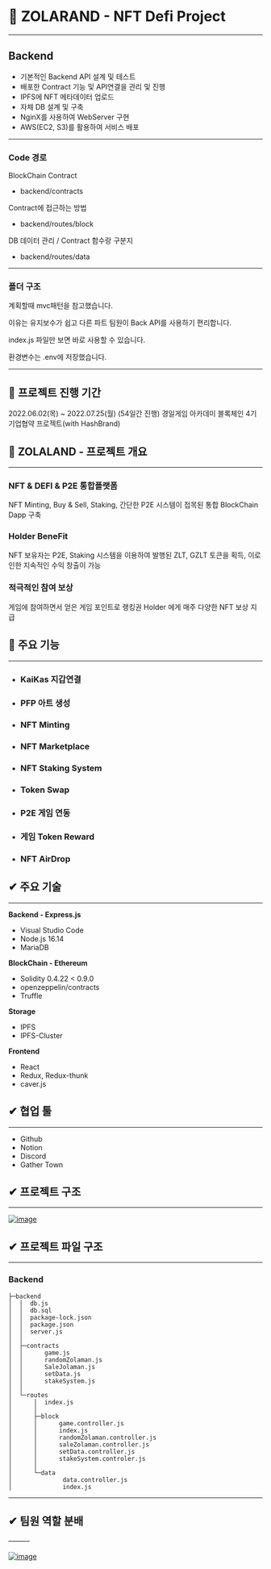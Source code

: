 # 🐢 ZOLARAND - NFT Defi Project

---

## Backend

- 기본적인 Backend API 설계 및 테스트
- 배포한 Contract 기능 및 API연결을 관리 및 진행
- IPFS에 NFT 메타데이터 업로드 
- 자체 DB 설계 및 구축
- NginX를 사용하여 WebServer 구현
- AWS(EC2, S3)를 활용하여 서비스 배포

---

### Code 경로

BlockChain Contract 

 - backend/contracts

Contract에 접근하는 방법 

- backend/routes/block

DB 데이터 관리 / Contract 함수랑 구분지

- backend/routes/data

---

### 폴더 구조

계획할때 mvc패턴을 참고했습니다. 

이유는 유지보수가 쉽고 다른 파트 팀원이 Back API를 사용하기 편리합니다. 

index.js 파일만 보면 바로 사용할 수 있습니다.

환경변수는 .env에 저장했습니다.

---

## 📅 프로젝트 진행 기간

2022.06.02(목) ~ 2022.07.25(월) (54일간 진행)
경일게임 아카데미 블록체인 4기 기업협약 프로젝트(with HashBrand)



## 📖 ZOLALAND - 프로젝트 개요

------

### NFT & DEFI & P2E 통합플랫폼

NFT Minting, Buy & Sell, Staking, 간단한 P2E 시스템이 접목된 통합 BlockChain Dapp 구축

### Holder BeneFit

NFT 보유자는 P2E, Staking 시스템을 이용하여 발행된 ZLT, GZLT 토큰을 획득, 이로 인한 지속적인 수익 창출이 가능

### 적극적인 참여 보상

게임에 참여하면서 얻은 게임 포인트로 랭킹권 Holder 에게 매주 다양한 NFT 보상 지급

## 🚩 주요 기능

------

- ### KaiKas 지갑연결

- ### PFP 아트 생성

- ### NFT Minting

- ### NFT Marketplace

- ### NFT Staking System

- ### Token Swap

- ### P2E 게임 연동

- ### 게임 Token Reward

- ### NFT AirDrop



## ✔ 주요 기술

------

**Backend - Express.js**

- Visual Studio Code
- Node.js 16.14
- MariaDB

**BlockChain - Ethereum**

- Solidity 0.4.22 < 0.9.0
- openzeppelin/contracts
- Truffle

**Storage**

- IPFS
- IPFS-Cluster

**Frontend**

- React
- Redux, Redux-thunk
- caver.js

## ✔ 협업 툴

------

- Github
- Notion
- Discord
- Gather Town

## ✔ 프로젝트 구조

------

[![image](https://user-images.githubusercontent.com/93761302/180718765-a4208ff8-8e3d-45aa-ae85-57f61962bdf1.png)](https://user-images.githubusercontent.com/93761302/180718765-a4208ff8-8e3d-45aa-ae85-57f61962bdf1.png)

## ✔ 프로젝트 파일 구조

------

### Backend

```
├─backend
│  │  db.js
│  │  db.sql
│  │  package-lock.json
│  │  package.json
│  │  server.js
│  │
│  ├─contracts
│  │      game.js
│  │      randomZolaman.js
│  │      SaleJolaman.js
│  │      setData.js
│  │      stakeSystem.js
│  │
│  └─routes
│      │  index.js
│      │
│      ├─block
│      │      game.controller.js
│      │      index.js
│      │      randomZolaman.controller.js
│      │      saleZolaman.controller.js
│      │      setData.controller.js
│      │      stakeSystem.controler.js
│      │
│      └─data
│              data.controller.js
│              index.js
```
---

## ✔ 팀원 역할 분배

———

[![image](https://user-images.githubusercontent.com/93761302/180718613-f27025f4-d3ee-4df2-94b4-976ab2f0b140.png)](https://user-images.githubusercontent.com/93761302/180718613-f27025f4-d3ee-4df2-94b4-976ab2f0b140.png)
